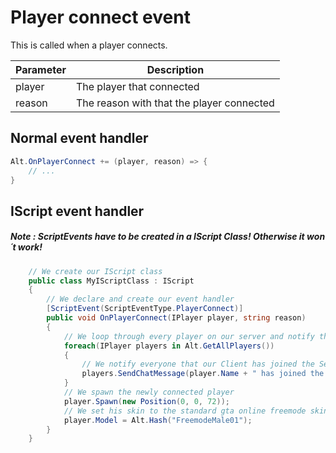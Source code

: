 # Player connect event

This is called when a player connects.

| Parameter | Description  |
|-----------|--------------|
| player    | The player that connected |
| reason    | The reason with that the player connected |

## Normal event handler

```csharp
Alt.OnPlayerConnect += (player, reason) => {
    // ...
}
```

## IScript event handler

##### Note : ScriptEvents have to be created in a IScript Class! Otherwise it won´t work!


```csharp
    // We create our IScript class
    public class MyIScriptClass : IScript
    {
        // We declare and create our event handler
        [ScriptEvent(ScriptEventType.PlayerConnect)]
        public void OnPlayerConnect(IPlayer player, string reason)
        {
            // We loop through every player on our server and notify them
            foreach(IPlayer players in Alt.GetAllPlayers())
            {
                // We notify everyone that our Client has joined the Server
                players.SendChatMessage(player.Name + " has joined the Server.");
            }
            // We spawn the newly connected player
            player.Spawn(new Position(0, 0, 72));
            // We set his skin to the standard gta online freemode skin
            player.Model = Alt.Hash("FreemodeMale01");
        }
    }
```
